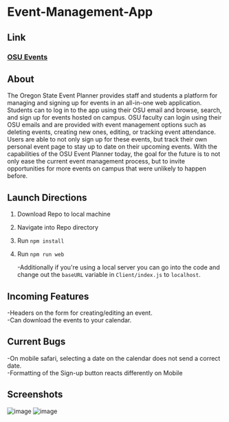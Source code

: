 # Event-Management-App
## **Link**<br>
### [OSU Events](https://osu-events.github.io/)


## **About**<br>
The Oregon State Event Planner provides staff and students a platform for managing and signing up for events in an all-in-one web application. Students can to log in to the app using their OSU email and browse, search, and sign up for events hosted on campus. OSU faculty can login using their OSU emails and are provided with event management options such as deleting events, creating new ones, editing, or tracking event attendance. Users are able to not only sign up for these events, but track their own personal event page to stay up to date on their upcoming events. With the capabilities of the OSU Event Planner today, the goal for the future is to not only ease the current event management process, but to invite opportunities for more events on campus that were unlikely to happen before.

## **Launch Directions**<br>
1. Download Repo to local machine
2. Navigate into Repo directory
3. Run `npm install`
4. Run `npm run web`

     -Additionally if you're using a local server you can go into the code and change out the `baseURL` variable in `Client/index.js` to `localhost`.

## **Incoming Features**<br>
-Headers on the form for creating/editing an event.<br>
-Can download the events to your calendar.

## **Current Bugs**<br>
-On mobile safari, selecting a date on the calendar does not send a correct date.<br>
-Formatting of the Sign-up button reacts differently on Mobile



## **Screenshots**

![image](https://user-images.githubusercontent.com/43553685/118301192-a7033a00-b497-11eb-8f29-3073211baf92.png)
![image](https://user-images.githubusercontent.com/43553685/118301392-d74ad880-b497-11eb-9b58-4a3908ee1169.png)

